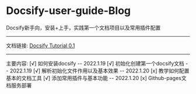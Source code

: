 # Docsify-user-guide-Blog
Docsify新手向，安装+上手，实践第一个文档项目以及常用插件配置

-----

文档链接: <a href="https://cjh3020889729.github.io/Docsify-user-guide-Blog.github.io/" target="_blank"> Docsify Tutorial 0.1 </a>

-----

主要内容:
[√] 如何安装docsify -- 2022.1.19
[√] 初始化创建第一个docsify文档 -- 2022.1.19
[√] 解析初始化文件作用以及基本效果 -- 2022.1.20
[x] 教学如何配置基本的文档工具
[√] 添加常用插件与基本功能 -- 2022.1.20
[x] Github-pages文档服务部署
